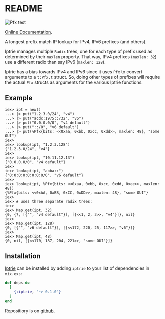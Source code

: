 # README

![Pfx test](https://github.com/hertogp/iptrie/actions/workflows/elixir.yml/badge.svg)

[Online Documentation](https://hexdocs.pm/iptrie).

<!-- @MODULEDOC -->

A longest prefix match IP lookup for IPv4, IPv6 prefixes (and others).

Iptrie manages multiple `Radix` trees, one for each type of prefix used as
determined by their `maxlen` property.  That way, IPv4 prefixes (`maxlen: 32`)
use a different radix than say IPv6 (`maxlen: 128`).

Iptrie has a bias towards IPv4 and IPv6 since it uses `Pfx` to convert
arguments to a `t:Pfx.t` struct.  So, doing other types of prefixes will
require the actual `Pfx` structs as arguments for the various Iptrie functions.

## Example

    iex> ipt = new()
    ...> |> put("1.2.3.0/24", "v4")
    ...> |> put("acdc:1975::/32", "v6")
    ...> |> put("0.0.0.0/0", "v4 default")
    ...> |> put("::/0", "v6 default")
    ...> |> put(%Pfx{bits: <<0xaa, 0xbb, 0xcc, 0xdd>>, maxlen: 48}, "some OUI")
    iex>
    iex> lookup(ipt, "1.2.3.128")
    {"1.2.3.0/24", "v4"}
    iex>
    iex> lookup(ipt, "10.11.12.13")
    {"0.0.0.0/0", "v4 default"}
    iex>
    iex> lookup(ipt, "abba::")
    {"0:0:0:0:0:0:0:0/0", "v6 default"}
    iex>
    iex> lookup(ipt, %Pfx{bits: <<0xaa, 0xbb, 0xcc, 0xdd, 0xee>>, maxlen: 48})
    {%Pfx{bits: <<0xAA, 0xBB, 0xCC, 0xDD>>, maxlen: 48}, "some OUI"}
    iex>
    iex> # uses three separate radix trees:
    iex>
    iex> Map.get(ipt, 32)
    {0, {7, [{"", "v4 default"}], [{<<1, 2, 3>>, "v4"}]}, nil}
    iex>
    iex> Map.get(ipt, 128)
    {0, [{"", "v6 default"}], [{<<172, 220, 25, 117>>, "v6"}]}
    iex>
    iex> Map.get(ipt, 48)
    {0, nil, [{<<170, 187, 204, 221>>, "some OUI"}]}

<!-- @MODULEDOC -->

## Installation

[Iptrie](https://hexdocs.pm/iptrie) can be installed by adding `iptrie` to your
list of dependencies in `mix.exs`:

```elixir
def deps do
  [
    {:iptrie, "~> 0.1.0"}
  ]
end
```

Repositiory is on [github](https://github.com/hertogp/iptrie).

